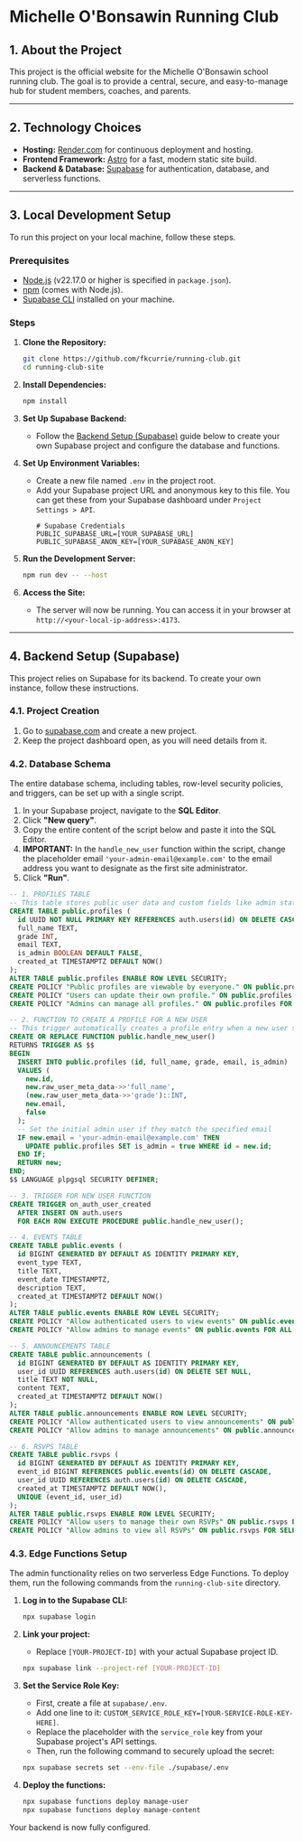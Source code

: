 # Michelle O'Bonsawin Running Club

## 1. About the Project

This project is the official website for the Michelle O'Bonsawin school running club. The goal is to provide a central, secure, and easy-to-manage hub for student members, coaches, and parents.

---

## 2. Technology Choices

*   **Hosting:** [Render.com](https://render.com/) for continuous deployment and hosting.
*   **Frontend Framework:** [Astro](https://astro.build/) for a fast, modern static site build.
*   **Backend & Database:** [Supabase](https://supabase.com/) for authentication, database, and serverless functions.

---

## 3. Local Development Setup

To run this project on your local machine, follow these steps.

### Prerequisites

*   [Node.js](https://nodejs.org/) (v22.17.0 or higher is specified in `package.json`).
*   [npm](https://www.npmjs.com/) (comes with Node.js).
*   [Supabase CLI](https://supabase.com/docs/guides/cli) installed on your machine.

### Steps

1.  **Clone the Repository:**
    ```bash
    git clone https://github.com/fkcurrie/running-club.git
    cd running-club-site
    ```

2.  **Install Dependencies:**
    ```bash
    npm install
    ```

3.  **Set Up Supabase Backend:**
    *   Follow the [Backend Setup (Supabase)](#4-backend-setup-supabase) guide below to create your own Supabase project and configure the database and functions.

4.  **Set Up Environment Variables:**
    *   Create a new file named `.env` in the project root.
    *   Add your Supabase project URL and anonymous key to this file. You can get these from your Supabase dashboard under `Project Settings > API`.
        ```
        # Supabase Credentials
        PUBLIC_SUPABASE_URL=[YOUR_SUPABASE_URL]
        PUBLIC_SUPABASE_ANON_KEY=[YOUR_SUPABASE_ANON_KEY]
        ```

5.  **Run the Development Server:**
    ```bash
    npm run dev -- --host
    ```

6.  **Access the Site:**
    *   The server will now be running. You can access it in your browser at `http://<your-local-ip-address>:4173`.

---

## 4. Backend Setup (Supabase)

This project relies on Supabase for its backend. To create your own instance, follow these instructions.

### 4.1. Project Creation

1.  Go to [supabase.com](https://supabase.com) and create a new project.
2.  Keep the project dashboard open, as you will need details from it.

### 4.2. Database Schema

The entire database schema, including tables, row-level security policies, and triggers, can be set up with a single script.

1.  In your Supabase project, navigate to the **SQL Editor**.
2.  Click **"New query"**.
3.  Copy the entire content of the script below and paste it into the SQL Editor.
4.  **IMPORTANT:** In the `handle_new_user` function within the script, change the placeholder email `'your-admin-email@example.com'` to the email address you want to designate as the first site administrator.
5.  Click **"Run"**.

```sql
-- 1. PROFILES TABLE
-- This table stores public user data and custom fields like admin status.
CREATE TABLE public.profiles (
  id UUID NOT NULL PRIMARY KEY REFERENCES auth.users(id) ON DELETE CASCADE,
  full_name TEXT,
  grade INT,
  email TEXT,
  is_admin BOOLEAN DEFAULT FALSE,
  created_at TIMESTAMPTZ DEFAULT NOW()
);
ALTER TABLE public.profiles ENABLE ROW LEVEL SECURITY;
CREATE POLICY "Public profiles are viewable by everyone." ON public.profiles FOR SELECT USING (true);
CREATE POLICY "Users can update their own profile." ON public.profiles FOR UPDATE USING (auth.uid() = id);
CREATE POLICY "Admins can manage all profiles." ON public.profiles FOR ALL USING ((SELECT is_admin FROM public.profiles WHERE id = auth.uid()) = true);

-- 2. FUNCTION TO CREATE A PROFILE FOR A NEW USER
-- This trigger automatically creates a profile entry when a new user signs up.
CREATE OR REPLACE FUNCTION public.handle_new_user()
RETURNS TRIGGER AS $$
BEGIN
  INSERT INTO public.profiles (id, full_name, grade, email, is_admin)
  VALUES (
    new.id,
    new.raw_user_meta_data->>'full_name',
    (new.raw_user_meta_data->>'grade')::INT,
    new.email,
    false
  );
  -- Set the initial admin user if they match the specified email
  IF new.email = 'your-admin-email@example.com' THEN
    UPDATE public.profiles SET is_admin = true WHERE id = new.id;
  END IF;
  RETURN new;
END;
$$ LANGUAGE plpgsql SECURITY DEFINER;

-- 3. TRIGGER FOR NEW USER FUNCTION
CREATE TRIGGER on_auth_user_created
  AFTER INSERT ON auth.users
  FOR EACH ROW EXECUTE PROCEDURE public.handle_new_user();

-- 4. EVENTS TABLE
CREATE TABLE public.events (
  id BIGINT GENERATED BY DEFAULT AS IDENTITY PRIMARY KEY,
  event_type TEXT,
  title TEXT,
  event_date TIMESTAMPTZ,
  description TEXT,
  created_at TIMESTAMPTZ DEFAULT NOW()
);
ALTER TABLE public.events ENABLE ROW LEVEL SECURITY;
CREATE POLICY "Allow authenticated users to view events" ON public.events FOR SELECT TO authenticated USING (true);
CREATE POLICY "Allow admins to manage events" ON public.events FOR ALL TO authenticated USING ((SELECT is_admin FROM public.profiles WHERE id = auth.uid()) = true);

-- 5. ANNOUNCEMENTS TABLE
CREATE TABLE public.announcements (
  id BIGINT GENERATED BY DEFAULT AS IDENTITY PRIMARY KEY,
  user_id UUID REFERENCES auth.users(id) ON DELETE SET NULL,
  title TEXT NOT NULL,
  content TEXT,
  created_at TIMESTAMPTZ DEFAULT NOW()
);
ALTER TABLE public.announcements ENABLE ROW LEVEL SECURITY;
CREATE POLICY "Allow authenticated users to view announcements" ON public.announcements FOR SELECT TO authenticated USING (true);
CREATE POLICY "Allow admins to manage announcements" ON public.announcements FOR ALL TO authenticated USING ((SELECT is_admin FROM public.profiles WHERE id = auth.uid()) = true);

-- 6. RSVPS TABLE
CREATE TABLE public.rsvps (
  id BIGINT GENERATED BY DEFAULT AS IDENTITY PRIMARY KEY,
  event_id BIGINT REFERENCES public.events(id) ON DELETE CASCADE,
  user_id UUID REFERENCES auth.users(id) ON DELETE CASCADE,
  created_at TIMESTAMPTZ DEFAULT NOW(),
  UNIQUE (event_id, user_id)
);
ALTER TABLE public.rsvps ENABLE ROW LEVEL SECURITY;
CREATE POLICY "Allow users to manage their own RSVPs" ON public.rsvps FOR ALL TO authenticated USING (auth.uid() = user_id);
CREATE POLICY "Allow admins to view all RSVPs" ON public.rsvps FOR SELECT TO authenticated USING ((SELECT is_admin FROM public.profiles WHERE id = auth.uid()) = true);
```

### 4.3. Edge Functions Setup

The admin functionality relies on two serverless Edge Functions. To deploy them, run the following commands from the `running-club-site` directory.

1.  **Log in to the Supabase CLI:**
    ```bash
    npx supabase login
    ```

2.  **Link your project:**
    *   Replace `[YOUR-PROJECT-ID]` with your actual Supabase project ID.
    ```bash
    npx supabase link --project-ref [YOUR-PROJECT-ID]
    ```

3.  **Set the Service Role Key:**
    *   First, create a file at `supabase/.env`.
    *   Add one line to it: `CUSTOM_SERVICE_ROLE_KEY=[YOUR-SERVICE-ROLE-KEY-HERE]`.
    *   Replace the placeholder with the `service_role` key from your Supabase project's API settings.
    *   Then, run the following command to securely upload the secret:
    ```bash
    npx supabase secrets set --env-file ./supabase/.env
    ```

4.  **Deploy the functions:**
    ```bash
    npx supabase functions deploy manage-user
    npx supabase functions deploy manage-content
    ```

Your backend is now fully configured.
